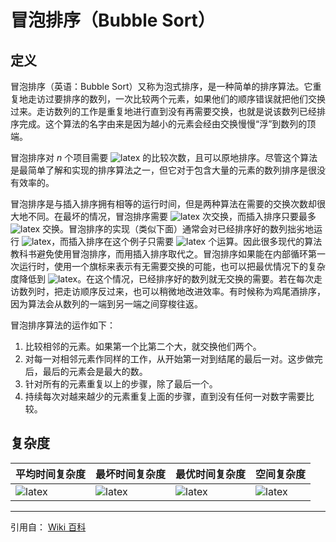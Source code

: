 # 冒泡排序（Bubble Sort）

## 定义

冒泡排序（英语：Bubble Sort）又称为泡式排序，是一种简单的排序算法。它重复地走访过要排序的数列，一次比较两个元素，如果他们的顺序错误就把他们交换过来。走访数列的工作是重复地进行直到没有再需要交换，也就是说该数列已经排序完成。这个算法的名字由来是因为越小的元素会经由交换慢慢“浮”到数列的顶端。

冒泡排序对 $n$ 个项目需要 ![latex](<https://latex.codecogs.com/gif.latex?\dpi{100}\O(n^2)>) 的比较次数，且可以原地排序。尽管这个算法是最简单了解和实现的排序算法之一，但它对于包含大量的元素的数列排序是很没有效率的。

冒泡排序是与插入排序拥有相等的运行时间，但是两种算法在需要的交换次数却很大地不同。在最坏的情况，冒泡排序需要 ![latex](<https://latex.codecogs.com/gif.latex?\dpi{100}\O(n^2)>) 次交换，而插入排序只要最多![latex](<https://latex.codecogs.com/gif.latex?\dpi{100}\O(n^2)>) 交换。冒泡排序的实现（类似下面）通常会对已经排序好的数列拙劣地运行 ![latex](<https://latex.codecogs.com/gif.latex?\dpi{100}\O(n^2)>)，而插入排序在这个例子只需要 ![latex](<https://latex.codecogs.com/gif.latex?\dpi{100}\O(n)>) 个运算。因此很多现代的算法教科书避免使用冒泡排序，而用插入排序取代之。冒泡排序如果能在内部循环第一次运行时，使用一个旗标来表示有无需要交换的可能，也可以把最优情况下的复杂度降低到 ![latex](<https://latex.codecogs.com/gif.latex?\dpi{100}\O(n)>)。在这个情况，已经排序好的数列就无交换的需要。若在每次走访数列时，把走访顺序反过来，也可以稍微地改进效率。有时候称为鸡尾酒排序，因为算法会从数列的一端到另一端之间穿梭往返。

冒泡排序算法的运作如下：

1. 比较相邻的元素。如果第一个比第二个大，就交换他们两个。
2. 对每一对相邻元素作同样的工作，从开始第一对到结尾的最后一对。这步做完后，最后的元素会是最大的数。
3. 针对所有的元素重复以上的步骤，除了最后一个。
4. 持续每次对越来越少的元素重复上面的步骤，直到没有任何一对数字需要比较。

## 复杂度

| 平均时间复杂度                                                    | 最坏时间复杂度                                                    | 最优时间复杂度                                                  | 空间复杂度                                                           |
| :---------------------------------------------------------------- | :---------------------------------------------------------------- | :-------------------------------------------------------------- | :------------------------------------------------------------------- |
| ![latex](<https://latex.codecogs.com/gif.latex?\dpi{100}\O(n^2)>) | ![latex](<https://latex.codecogs.com/gif.latex?\dpi{100}\O(n^2)>) | ![latex](<https://latex.codecogs.com/gif.latex?\dpi{100}\O(n)>) | ![latex](<https://latex.codecogs.com/gif.latex?\dpi{100}\O(n)+O(1)>) |

---

引用自：
[Wiki 百科](https://zh.wikipedia.org/wiki/%E5%86%92%E6%B3%A1%E6%8E%92%E5%BA%8F)
